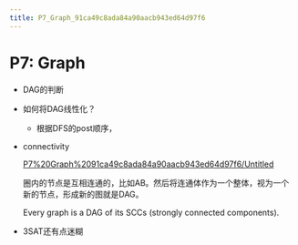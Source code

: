 ```yaml
---
title: P7_Graph_91ca49c8ada84a90aacb943ed64d97f6
---
```


# P7: Graph

- DAG的判断
- 如何将DAG线性化？
    - 根据DFS的post顺序，
- connectivity
    
    [P7%20Graph%2091ca49c8ada84a90aacb943ed64d97f6/Untitled](P7%20Graph%2091ca49c8ada84a90aacb943ed64d97f6/Untitled)
    
    圈内的节点是互相连通的，比如AB。然后将连通体作为一个整体，视为一个新的节点，形成新的图就是DAG。
    
    Every graph is a DAG of its SCCs (strongly connected components).
    
- 3SAT还有点迷糊